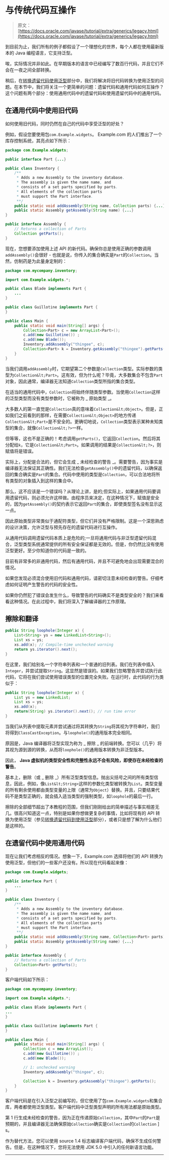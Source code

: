 # 与传统代码互操作

> 原文： [https://docs.oracle.com/javase/tutorial/extra/generics/legacy.html](https://docs.oracle.com/javase/tutorial/extra/generics/legacy.html)

到目前为止，我们所有的例子都假设了一个理想化的世界，每个人都在使用最新版本的 Java 编程语言，它支持泛型。

唉，实际情况并非如此。在早期版本的语言中已经编写了数百行代码，并且它们不会在一夜之间全部转换。

稍后，在[转换遗留代码使用泛型](convert.html)部分中，我们将解决将旧代码转换为使用泛型的问题。在本节中，我们将关注一个更简单的问题：遗留代码和通用代码如何互操作？这个问题有两个部分：使用通用代码中的遗留代码和使用遗留代码中的通用代码。

## 在通用代码中使用旧代码

如何使用旧代码，同时仍然在自己的代码中享受泛型的好处？

例如，假设您要使用包`com.Example.widgets`。 Example.com 的人们推出了一个库存控制系统，其亮点如下所示：

```java
package com.Example.widgets;

public interface Part {...}

public class Inventory {
    /**
     * Adds a new Assembly to the inventory database.
     * The assembly is given the name name, and 
     * consists of a set parts specified by parts. 
     * All elements of the collection parts
     * must support the Part interface.
     **/ 
    public static void addAssembly(String name, Collection parts) {...}
    public static Assembly getAssembly(String name) {...}
}

public interface Assembly {
    // Returns a collection of Parts
    Collection getParts();
}

```

现在，您想要添加使用上述 API 的新代码。确保你总是使用正确的参数调用`addAssembly()`会很好 - 也就是说，你传入的集合确实是`Part`的`Collection`。当然，仿制药是为此量身定制的：

```java
package com.mycompany.inventory;

import com.Example.widgets.*;

public class Blade implements Part {
    ...
}

public class Guillotine implements Part {
}

public class Main {
    public static void main(String[] args) {
        Collection<Part> c = new ArrayList<Part>();
        c.add(new Guillotine()) ;
        c.add(new Blade());
        Inventory.addAssembly("thingee", c);
        Collection<Part> k = Inventory.getAssembly("thingee").getParts();
    }
}

```

当我们调用`addAssembly`时，它期望第二个参数是`Collection`类型。实际参数的类型为`Collection&lt;Part>`。这有效，但为什么呢？毕竟，大多数集合不包含`Part`对象，因此通常，编译器无法知道`Collection`类型所指的集合类型。

在适当的通用代码中，`Collection`将始终伴随类型参数。当使用`Collection`这样的泛型类型而没有类型参数时，它被称为 _ 原始类型 _。

大多数人的第一直觉是`Collection`真的意味着`Collection&lt;Object>`。但是，正如我们之前看到的那样，在需要`Collection&lt;Object>`的地方传递`Collection&lt;Part>`是不安全的。更确切地说，`Collection`类型表示某种未知类型的集合，就像`Collection&lt;?>`一样。

但等等，这也不是正确的！考虑调用`getParts()`，它返回`Collection`。然后将其分配给`k`，它是`Collection&lt;Part>`。如果调用的结果是`Collection&lt;?>`，则赋值将是错误。

实际上，分配是合法的，但它会生成 _ 未经检查的警告 _。需要警告，因为事实是编译器无法保证其正确性。我们无法检查`getAssembly()`中的遗留代码，以确保返回的集合确实是`Part`的集合。代码中使用的类型是`Collection`，可以合法地将所有类型的对象插入到这样的集合中。

那么，这不应该是一个错误吗？从理论上讲，是的;但实际上，如果通用代码要调用遗留代码，则必须允许这样做。由程序员来决定，在这种情况下，赋值是安全的，因为`getAssembly()`的契约表示它返回`Part`的集合，即使类型签名没有显示这一点。

因此原始类型非常类似于通配符类型，但它们并没有严格限制。这是一个深思熟虑的设计决策，允许泛型与预先存在的遗留代码进行互操作。

从通用代码调用遗留代码本质上是危险的;一旦将通用代码与非泛型遗留代码混合，泛型类型系统通常提供的所有安全保证都是无效的。但是，你仍然比没有使用泛型更好。至少你知道你的代码是一致的。

目前有非常多的非通用代码，然后有通用代码，并且不可避免地会出现需要混合的情况。

如果您发现必须混合使用旧代码和通用代码，请密切注意未经检查的警告。仔细考虑如何证明产生警告的代码的安全性。

如果你仍然犯了错误会发生什么，导致警告的代码确实不是类型安全的？我们来看看这种情况。在此过程中，我们将深入了解编译器的工作原理。

## 擦除和翻译

```java
public String loophole(Integer x) {
    List<String> ys = new LinkedList<String>();
    List xs = ys;
    xs.add(x); // Compile-time unchecked warning
    return ys.iterator().next();
}

```

在这里，我们给别名一个字符串列表和一个普通的旧列表。我们在列表中插入`Integer`，并尝试提取`String`。这显然是错误的。如果我们忽略警告并尝试执行此代码，它将在我们尝试使用错误类型的位置完全失败。在运行时，此代码的行为类似于：

```java
public String loophole(Integer x) {
    List ys = new LinkedList;
    List xs = ys;
    xs.add(x); 
    return(String) ys.iterator().next(); // run time error
}

```

当我们从列表中提取元素并尝试通过将其转换为`String`将其视为字符串时，我们将得到`ClassCastException`。与`loophole()`的通用版本完全相同。

原因是，Java 编译器将泛型实现为称为 _ 擦除 _ 的前端转换。您可以（几乎）将其视为源到源的转换，从而将`loophole()`的通用版本转换为非泛型版本。

因此， **Java 虚拟机的类型安全性和完整性永远不会有风险，即使存在未经检查的警告**。

基本上，删除（或 _ 删除 _）所有泛型类型信息。抛出尖括号之间的所有类型信息，因此，例如，像`List&lt;String>`这样的参数化类型被转换为`List`。类型变量的所有剩余使用都由类型变量的上限（通常为`Object`）替换。并且，只要结果代码不是类型正确的，就会插入适当类型的强制类型，如`loophole`的最后一行。

擦除的全部细节超出了本教程的范围，但我们刚刚给出的简单描述与事实相差无几。很高兴知道这一点，特别是如果你想做更复杂的事情，比如将现有的 API 转换为使用泛型（参见[转换遗留代码到使用泛型](convert.html)部分），或者只是想了解为什么他们是这样的。

## 在遗留代码中使用通用代码

现在让我们考虑相反的情况。想象一下，Example.com 选择将他们的 API 转换为使用泛型，但他们的一些客户还没有。所以现在代码看起来像：

```java
package com.Example.widgets;

public interface Part { 
    ...
}

public class Inventory {
    /**
     * Adds a new Assembly to the inventory database.
     * The assembly is given the name name, and 
     * consists of a set parts specified by parts. 
     * All elements of the collection parts
     * must support the Part interface.
     **/ 
    public static void addAssembly(String name, Collection<Part> parts) {...}
    public static Assembly getAssembly(String name) {...}
}

public interface Assembly {
    // Returns a collection of Parts
    Collection<Part> getParts();
}

```

客户端代码如下所示：

```java
package com.mycompany.inventory;

import com.Example.widgets.*;

public class Blade implements Part {
...
}

public class Guillotine implements Part {
}

public class Main {
    public static void main(String[] args) {
        Collection c = new ArrayList();
        c.add(new Guillotine()) ;
        c.add(new Blade());

        // 1: unchecked warning
        Inventory.addAssembly("thingee", c);

        Collection k = Inventory.getAssembly("thingee").getParts();
    }
}

```

客户端代码是在引入泛型之前编写的，但它使用了包`com.Example.widgets`和集合库，两者都使用泛型类型。客户端代码中泛型类型声明的所有用法都是原始类型。

第 1 行生成未经检查的警告，因为正在传递原始`Collection`，其中`Part`的`Part`是预期的，并且编译器无法确保原始`Collection`确实是`Collection`的`Collection` ] s。

作为替代方法，您可以使用 source 1.4 标志编译客户端代码，确保不生成任何警告。但是，在这种情况下，您将无法使用 JDK 5.0 中引入的任何新语言功能。

* * *